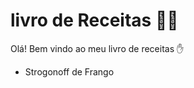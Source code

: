 # livro de Receitas :man_cook: #

Olá! Bem vindo ao meu livro de receitas :hand:

- Strogonoff de Frango





